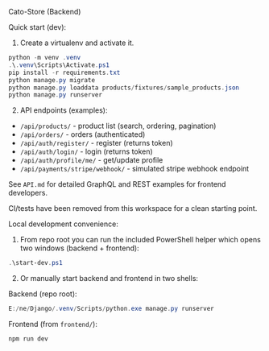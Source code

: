 Cato-Store (Backend)

Quick start (dev):

1. Create a virtualenv and activate it.

```powershell
python -m venv .venv
.\.venv\Scripts\Activate.ps1
pip install -r requirements.txt
python manage.py migrate
python manage.py loaddata products/fixtures/sample_products.json
python manage.py runserver
```

2. API endpoints (examples):
- `/api/products/` - product list (search, ordering, pagination)
- `/api/orders/` - orders (authenticated)
- `/api/auth/register/` - register (returns token)
- `/api/auth/login/` - login (returns token)
- `/api/auth/profile/me/` - get/update profile
- `/api/payments/stripe/webhook/` - simulated stripe webhook endpoint

See `API.md` for detailed GraphQL and REST examples for frontend developers.

CI/tests have been removed from this workspace for a clean starting point.

Local development convenience:

1. From repo root you can run the included PowerShell helper which opens two windows (backend + frontend):

```powershell
.\start-dev.ps1
```

2. Or manually start backend and frontend in two shells:

Backend (repo root):
```powershell
E:/ne/Django/.venv/Scripts/python.exe manage.py runserver
```

Frontend (from `frontend/`):
```powershell
npm run dev
```
